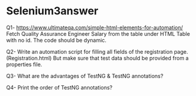 # Selenium3answer
Q1- https://www.ultimateqa.com/simple-html-elements-for-automation/
Fetch Quality Assurance Engineer Salary from the table under HTML Table with no id.
The code should be dynamic.

Q2- Write an automation script for filling all fields of the registration page. (Registration.html)
But make sure that test data should be provided from a properties file.

Q3- What are the advantages of TestNG & TestNG annotations?

Q4- Print the order of TestNG annotations?
